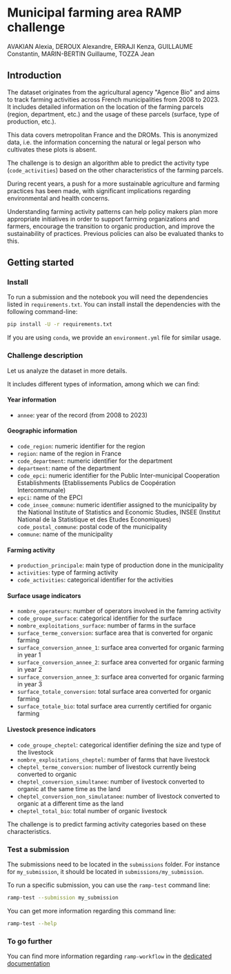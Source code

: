 # Municipal farming area RAMP challenge

AVAKIAN Alexia, DEROUX Alexandre, ERRAJI Kenza, GUILLAUME Constantin, MARIN-BERTIN Guillaume, TOZZA Jean

## Introduction

The dataset originates from the agricultural agency "Agence Bio" and aims to track farming activities across French municipalities from 2008 to 2023. It includes detailed information on the location of the farming parcels (region, department, etc.) and the usage of these parcels (surface, type of production, etc.).

This data covers metropolitan France and the DROMs. This is anonymized data, i.e. the information concerning the natural or legal person who cultivates these plots is absent.

The challenge is to design an algorithm able to predict the activity type (`code_activities`) based on the other characteristics of the farming parcels. 

During recent years, a push for a more sustainable agriculture and farming practices has been made, with significant implications regarding environmental and health concerns.

Understanding farming activity patterns can help policy makers plan more appropriate initiatives in order to support farming organizations and farmers, encourage the transition to organic production, and improve the sustainability of practices. Previous policies can also be evaluated thanks to this.


## Getting started

### Install

To run a submission and the notebook you will need the dependencies listed
in `requirements.txt`. You can install install the dependencies with the
following command-line:

```bash
pip install -U -r requirements.txt
```

If you are using `conda`, we provide an `environment.yml` file for similar
usage.

### Challenge description

Let us analyze the dataset in more details.

It includes different types of information, among which we can find:

#### Year information
- `annee`: year of the record (from 2008 to 2023)

#### Geographic information
- `code_region`: numeric identifier for the region
- `region`: name of the region in France
- `code_department`: numeric identifier for the department
- `department`: name of the department
- `code_epci`: numeric identifier for the Public Inter-municipal Cooperation Establishments (Etablissements Publics de Coopération Intercommunale)
- `epci`: name of the EPCI
- `code_insee_commune`: numeric identifier assigned to the municipality by the National Institute of Statistics and Economic Studies, INSEE (Institut National de la Statistique et des Etudes Economiques)
`code_postal_commune`: postal code of the municipality
- `commune`: name of the municipality

#### Farming activity
- `production_principale`: main type of production done in the municipality
- `activities`: type of farming activity 
- `code_activities`: categorical identifier for the activities

#### Surface usage indicators
- `nombre_operateurs`: number of operators involved in the famring activity
- `code_groupe_surface`: categorical identifier for the surface
- `nombre_exploitations_surface`: number of farms in the surface
- `surface_terme_conversion`: surface area that is converted for organic farming 
- `surface_conversion_annee_1`: surface area converted for organic farming in year 1
- `surface_conversion_annee_2`: surface area converted for organic farming in year 2
- `surface_conversion_annee_3`: surface area converted for organic farming in year 3
- `surface_totale_conversion`: total surface area converted for organic farming
- `surface_totale_bio`: total surface area currently certified for organic farming

#### Livestock presence indicators
- `code_groupe_cheptel`: categorical identifier defining the size and type of the livestock 
- `nombre_exploitations_cheptel`: number of farms that have livestock
- `cheptel_terme_conversion`: number of livestock currently being converted to organic
- `cheptel_conversion_simultanee`: number of livestock converted to organic at the same time as the land
- `cheptel_conversion_non_simulatanee`: number of livestock converted to organic at a different time as the land
- `cheptel_total_bio`: total number of organic livestock

The challenge is to predict farming activity categories based on these characteristics.


### Test a submission

The submissions need to be located in the `submissions` folder. For instance
for `my_submission`, it should be located in `submissions/my_submission`.

To run a specific submission, you can use the `ramp-test` command line:

```bash
ramp-test --submission my_submission
```

You can get more information regarding this command line:

```bash
ramp-test --help
```

### To go further

You can find more information regarding `ramp-workflow` in the
[dedicated documentation](https://paris-saclay-cds.github.io/ramp-docs/ramp-workflow/stable/using_kits.html)